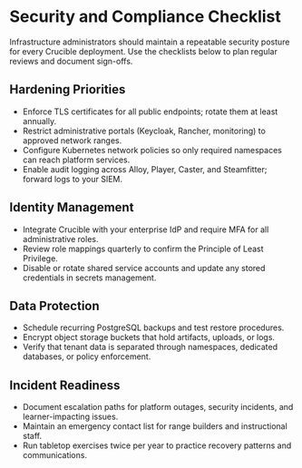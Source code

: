 # Security and Compliance Checklist

Infrastructure administrators should maintain a repeatable security posture for every Crucible deployment. Use the checklists below to plan regular reviews and document sign-offs.

## Hardening Priorities

- Enforce TLS certificates for all public endpoints; rotate them at least annually.
- Restrict administrative portals (Keycloak, Rancher, monitoring) to approved network ranges.
- Configure Kubernetes network policies so only required namespaces can reach platform services.
- Enable audit logging across Alloy, Player, Caster, and Steamfitter; forward logs to your SIEM.

## Identity Management

- Integrate Crucible with your enterprise IdP and require MFA for all administrative roles.
- Review role mappings quarterly to confirm the Principle of Least Privilege.
- Disable or rotate shared service accounts and update any stored credentials in secrets management.

## Data Protection

- Schedule recurring PostgreSQL backups and test restore procedures.
- Encrypt object storage buckets that hold artifacts, uploads, or logs.
- Verify that tenant data is separated through namespaces, dedicated databases, or policy enforcement.

## Incident Readiness

- Document escalation paths for platform outages, security incidents, and learner-impacting issues.
- Maintain an emergency contact list for range builders and instructional staff.
- Run tabletop exercises twice per year to practice recovery patterns and communications.
